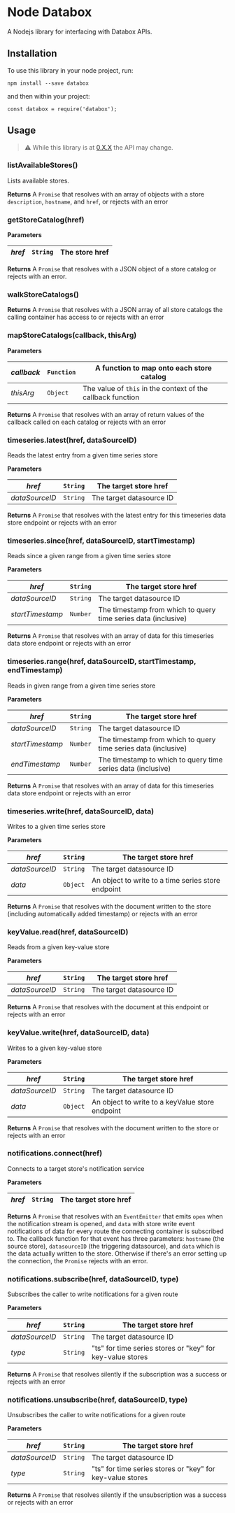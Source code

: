 Node Databox
============

A Nodejs library for interfacing with Databox APIs.

Installation
------------

To use this library in your node project, run:

	npm install --save databox

and then within your project:

	const databox = require('databox');

Usage
-----

> :warning: While this library is at [0.X.X](http://semver.org/spec/v2.0.0.html) the API may change.

### listAvailableStores() ###

Lists available stores.

**Returns** A `Promise` that resolves with an array of objects with a store `description`, `hostname`, and `href`, or rejects with an error

### getStoreCatalog(href) ###

**Parameters**

| _href_ | `String` | The store href |
| --- | --- | --- |

**Returns** A `Promise` that resolves with a JSON object of a store catalog or rejects with an error.

### walkStoreCatalogs() ###

**Returns** A `Promise` that resolves with a JSON array of all store catalogs the calling container has access to or rejects with an error

### mapStoreCatalogs(callback, thisArg) ###

**Parameters**

| _callback_ | `Function` | A function to map onto each store catalog |
| --- | --- | --- |
| _thisArg_  | `Object`   | The value of `this` in the context of the callback function |

**Returns** A `Promise` that resolves with an array of return values of the callback called on each catalog or rejects with an error

### timeseries.latest(href, dataSourceID) ###

Reads the latest entry from a given time series store

**Parameters**

| _href_         | `String` | The target store href |
| --- | --- | --- |
| _dataSourceID_ | `String` | The target datasource ID |

**Returns** A `Promise` that resolves with the latest entry for this timeseries data store endpoint or rejects with an error

### timeseries.since(href, dataSourceID, startTimestamp) ###

Reads since a given range from a given time series store

**Parameters**

| _href_           | `String` | The target store href |
| --- | --- | --- |
| _dataSourceID_   | `String` | The target datasource ID |
| _startTimestamp_ | `Number` | The timestamp from which to query time series data (inclusive) |

**Returns** A `Promise` that resolves with an array of data for this timeseries data store endpoint or rejects with an error

### timeseries.range(href, dataSourceID, startTimestamp, endTimestamp) ###

Reads in given range from a given time series store

**Parameters**

| _href_           | `String` | The target store href |
| --- | --- | --- |
| _dataSourceID_   | `String` | The target datasource ID |
| _startTimestamp_ | `Number` | The timestamp from which to query time series data (inclusive) |
| _endTimestamp_   | `Number` | The timestamp to which to query time series data (inclusive) |

**Returns** A `Promise` that resolves with an array of data for this timeseries data store endpoint or rejects with an error

### timeseries.write(href, dataSourceID, data) ###

Writes to a given time series store

**Parameters**

| _href_         | `String` | The target store href |
| --- | --- | --- |
| _dataSourceID_ | `String` | The target datasource ID |
| _data_         | `Object` | An object to write to a time series store endpoint |

**Returns** A `Promise` that resolves with the document written to the store (including automatically added timestamp) or rejects with an error

### keyValue.read(href, dataSourceID) ###

Reads from a given key-value store

**Parameters**

| _href_         | `String` | The target store href |
| --- | --- | --- |
| _dataSourceID_ | `String` | The target datasource ID |

**Returns** A `Promise` that resolves with the document at this endpoint or rejects with an error

### keyValue.write(href, dataSourceID, data) ###

Writes to a given key-value store

**Parameters**

| _href_         | `String` | The target store href |
| --- | --- | --- |
| _dataSourceID_ | `String` | The target datasource ID |
| _data_         | `Object` | An object to write to a keyValue store endpoint |

**Returns** A `Promise` that resolves with the document written to the store or rejects with an error

### notifications.connect(href) ###

Connects to a target store's notification service

**Parameters**

| _href_ | `String` | The target store href |
| --- | --- | --- |

**Returns** A `Promise` that resolves with an `EventEmitter` that emits `open` when the notification stream is opened, and `data` with store write event notifications of data for every route the connecting container is subscribed to. The callback function for that event has three parameters: `hostname` (the source store), `datasourceID` (the triggering datasource), and `data` which is the data actually written to the store. Otherwise if there's an error setting up the connection, the `Promise` rejects with an error.

### notifications.subscribe(href, dataSourceID, type) ###

Subscribes the caller to write notifications for a given route

**Parameters**

| _href_         | `String` | The target store href |
| --- | --- | --- |
| _dataSourceID_ | `String` | The target datasource ID |
| _type_         | `String` | "ts" for time series stores or "key" for key-value stores |

**Returns** A `Promise` that resolves silently if the subscription was a success or rejects with an error

### notifications.unsubscribe(href, dataSourceID, type) ###

Unsubscribes the caller to write notifications for a given route

**Parameters**

| _href_         | `String` | The target store href |
| --- | --- | --- |
| _dataSourceID_ | `String` | The target datasource ID |
| _type_         | `String` | "ts" for time series stores or "key" for key-value stores |

**Returns** A `Promise` that resolves silently if the unsubscription was a success or rejects with an error
